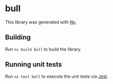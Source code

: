 # bull

This library was generated with [Nx](https://nx.dev).

## Building

Run `nx build bull` to build the library.

## Running unit tests

Run `nx test bull` to execute the unit tests via [Jest](https://jestjs.io).
